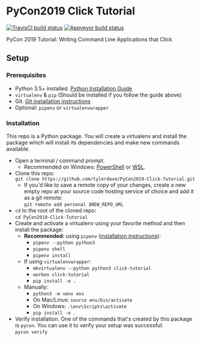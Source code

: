 PyCon2019 Click Tutorial
========================

[![TravisCI build status](https://travis-ci.org/tylerdave/PyCon2019-Click-Tutorial.svg?branch=master)](https://travis-ci.org/tylerdave/PyCon2019-Click-Tutorial)
[![Appveyor build status](https://ci.appveyor.com/api/projects/status/3f5kpm416lb46bjo/branch/master?svg=true)](https://ci.appveyor.com/project/tylerdave/pycon2019-click-tutorial/branch/master)

PyCon 2019 Tutorial: Writing Command Line Applications that Click

## Setup

### Prerequisites

* Python 3.5+ installed. [Python Installation Guide](https://docs.python-guide.org/starting/installation/#python-3-installation-guides)
* `virtualenv` & `pip` (Should be installed if you follow the guide above)
* Git. [Git installation instructions](https://git-scm.com/book/en/v2/Getting-Started-Installing-Git)
* Optional: `pipenv` or `virtualenvwrapper`
  
### Installation

This repo is a Python package. You will create a virtualenv and install the package which will install its dependencies and make new commands available.

* Open a terminal / command prompt.
  * Recommended on Windows: [PowerShell](https://docs.microsoft.com/en-us/powershell/scripting/getting-started/getting-started-with-windows-powershell?view=powershell-6) or [WSL](https://docs.microsoft.com/en-us/windows/wsl/install-win10).
* Clone this repo:<br> `git clone https://github.com/tylerdave/PyCon2019-Click-Tutorial.git`
  * If you'd like to save a remote copy of your changes, create a new empty repo at your source code hosting service of choice and add it as a git remote:<br> `git remote add personal $NEW_REPO_URL`
* `cd` to the root of the cloned repo: <br>`cd PyCon2019-Click-Tutorial`
* Create and activate a virtualenv using your favorite method and then install the package:
  * **Recommended:** using `pipenv` ([installation instructions](https://pipenv.readthedocs.io/en/latest/install/#installing-pipenv)):
    * `pipenv --python python3`
    * `pipenv shell`
    * `pipenv install`
  * If using `virtualenvwrapper`:
    * `mkvirtualenv --python python3 click-tutorial`
    * `workon click-tutorial`
    * `pip install -e .`
  * Manually:
    * `python3 -m venv env`
    * On Mac/Linux: `source env/bin/activate`
    * On Windows: `.\env\Scripts\activate`
    * `pip install -e .`
* Verify installation. One of the commands that's created by this package is `pycon`. You can use it to verify your setup was successful:<br>`pycon verify`




